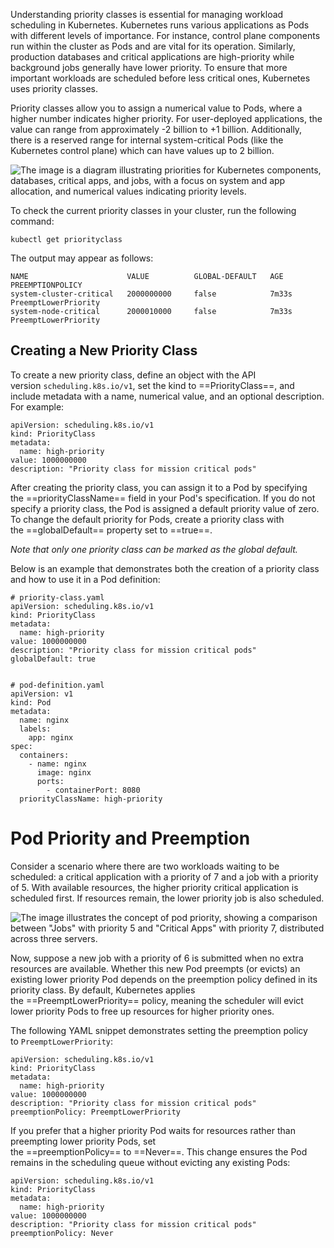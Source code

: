 Understanding priority classes is essential for managing workload scheduling in Kubernetes. Kubernetes runs various applications as Pods with different levels of importance. For instance, control plane components run within the cluster as Pods and are vital for its operation. Similarly, production databases and critical applications are high-priority while background jobs generally have lower priority. To ensure that more important workloads are scheduled before less critical ones, Kubernetes uses priority classes.

Priority classes allow you to assign a numerical value to Pods, where a higher number indicates higher priority. For user-deployed applications, the value can range from approximately -2 billion to +1 billion. Additionally, there is a reserved range for internal system-critical Pods (like the Kubernetes control plane) which can have values up to 2 billion.

![The image is a diagram illustrating priorities for Kubernetes components, databases, critical apps, and jobs, with a focus on system and app allocation, and numerical values indicating priority levels.](https://kodekloud.com/kk-media/image/upload/v1752869897/notes-assets/images/CKA-Certification-Course-Certified-Kubernetes-Administrator-Priority-Classes/kubernetes-priorities-diagram.jpg)

To check the current priority classes in your cluster, run the following command:
```
kubectl get priorityclass
```

The output may appear as follows:

```
NAME                      VALUE          GLOBAL-DEFAULT   AGE     PREEMPTIONPOLICY
system-cluster-critical   2000000000     false            7m33s   PreemptLowerPriority
system-node-critical      2000010000     false            7m33s   PreemptLowerPriority
```

## Creating a New Priority Class

To create a new priority class, define an object with the API version `scheduling.k8s.io/v1`, set the kind to ==PriorityClass==, and include metadata with a name, numerical value, and an optional description. For example:

```
apiVersion: scheduling.k8s.io/v1
kind: PriorityClass
metadata:
  name: high-priority
value: 1000000000
description: "Priority class for mission critical pods"
```

After creating the priority class, you can assign it to a Pod by specifying the ==priorityClassName== field in your Pod's specification. If you do not specify a priority class, the Pod is assigned a default priority value of zero. To change the default priority for Pods, create a priority class with the ==globalDefault== property set to ==true==. 

_Note that only one priority class can be marked as the global default._

Below is an example that demonstrates both the creation of a priority class and how to use it in a Pod definition:

```
# priority-class.yaml
apiVersion: scheduling.k8s.io/v1
kind: PriorityClass
metadata:
  name: high-priority
value: 1000000000
description: "Priority class for mission critical pods"
globalDefault: true


# pod-definition.yaml
apiVersion: v1
kind: Pod
metadata:
  name: nginx
  labels:
    app: nginx
spec:
  containers:
    - name: nginx
      image: nginx
      ports:
        - containerPort: 8080
  priorityClassName: high-priority
```

# Pod Priority and Preemption

Consider a scenario where there are two workloads waiting to be scheduled: a critical application with a priority of 7 and a job with a priority of 5. With available resources, the higher priority critical application is scheduled first. If resources remain, the lower priority job is also scheduled.

![The image illustrates the concept of pod priority, showing a comparison between "Jobs" with priority 5 and "Critical Apps" with priority 7, distributed across three servers.](https://kodekloud.com/kk-media/image/upload/v1752869898/notes-assets/images/CKA-Certification-Course-Certified-Kubernetes-Administrator-Priority-Classes/pod-priority-comparison-jobs-apps.jpg)

Now, suppose a new job with a priority of 6 is submitted when no extra resources are available. Whether this new Pod preempts (or evicts) an existing lower priority Pod depends on the preemption policy defined in its priority class. By default, Kubernetes applies the ==PreemptLowerPriority== policy, meaning the scheduler will evict lower priority Pods to free up resources for higher priority ones.

The following YAML snippet demonstrates setting the preemption policy to `PreemptLowerPriority`:

```
apiVersion: scheduling.k8s.io/v1
kind: PriorityClass
metadata:
  name: high-priority
value: 1000000000
description: "Priority class for mission critical pods"
preemptionPolicy: PreemptLowerPriority
```

If you prefer that a higher priority Pod waits for resources rather than preempting lower priority Pods, set the ==preemptionPolicy== to ==Never==. This change ensures the Pod remains in the scheduling queue without evicting any existing Pods:

```
apiVersion: scheduling.k8s.io/v1
kind: PriorityClass
metadata:
  name: high-priority
value: 1000000000
description: "Priority class for mission critical pods"
preemptionPolicy: Never
```